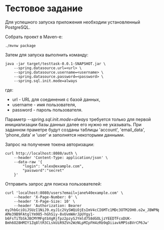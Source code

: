 # Тестовое задание
Для успешного запуска приложения необходим установленный PostgreSQL.

Собрать проект в Maven-е:
```
./mvnw package
```

Затем для запуска выполнить команду:
```
java -jar target/testtask-0.0.1-SNAPSHOT.jar \
    --spring.datasource.url=<url> \
    --spring.datasource.username=<username> \
    --spring.datasource.password=<password> \
    --spring.sql.init.mode=always 
```
где:
- url - URL для соединения с базой данных,
- username - имя пользователя,
- password - пароль пользователя.

Параметр _--spring.sql.init.mode=always_ требуется только для первой инициализации базы данных далее его нужно не указывать.
При заданном праметре будут созданы таблицы 'account', 'email_data', 'phone_data' и 'user' и заполнятся некоторыми данными.

Запрос на получение токена авторизации:
```
curl http://localhost:8080/auth \
    --header 'Content-Type: application/json' \
    --data-raw '{
        "login": "alex@example.com",
        "password":"secret"
    }'
```

Отправить запрос для поиска пользователей:
```
curl 'localhost:8080/users?email=jane%40example.com' \
    --header 'X-Page-Number: 0' \
    --header 'X-Page-Size: 10' \
    --header 'Authorization: Bearer eyJhbGciOiJSUzI1NiJ9.eyJ1c2VySWQiOjEsImV4cCI6MTc1MDc3OTM2OH0.o2w_JBWPNpa3yaTDUxn3dFEi872_V4ulPuloXhpDKrI21S8qfSCZbvl0Yq_nHXhT7q3EfxrC4pBOcrlxv3SwlhvpDdZ6mhy3plLkC4GHg6ON4_djWGXy1a4sBj28QvxmF5LPqNVE1YN_i_EDucAGGNmh_TPexuPzxtNMSorcxWGIz7z3C-AMe39B9FAtglYm985-hGhSiy-8vUvmWArJpUYgy1-b6FsTiTbSkJBCMYMFgtbXgRjfpz2pzySJYmld758dGOLjzYEEDTFcoDUK-Bmh6O28HMIY1Zq8ltR3CLskUiR9ZVn2WzNLpMIpFH4zRb9qDiiavkMPSsBVrCP6Jw' 
```